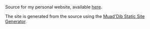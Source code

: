 Source for my personal website, available [here](https://jdw1996.github.io).

The site is generated from the source using the
[Muad'Dib Static Site Generator](https://github.com/jdw1996/muaddib-ssg/).
